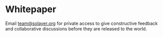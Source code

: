 # Whitepaper

Email team@solayer.org for private access to give constructive feedback and collaborative discussions before they are released to the world.
